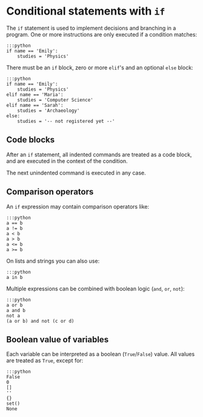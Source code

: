 

# Conditional statements with `if`

The `if` statement is used to implement decisions and branching in a program. One or more instructions are only executed if a condition matches:

    :::python
    if name == 'Emily':
        studies = 'Physics'

There must be an `if` block, zero or more `elif`'s and an optional `else` block:

    :::python
    if name == 'Emily':
        studies = 'Physics'
    elif name == 'Maria':
        studies = 'Computer Science'
    elif name == 'Sarah':
        studies = 'Archaeology'
    else:
        studies = '-- not registered yet --'


## Code blocks

After an `if` statement, all indented commands are treated as a code block, and are executed in the context of the condition.

The next unindented command is executed in any case.


## Comparison operators

An `if` expression may contain comparison operators like:

    :::python
    a == b
    a != b
    a < b
    a > b
    a <= b
    a >= b

On lists and strings you can also use:

    :::python
    a in b

Multiple expressions can be combined with boolean logic (`and`, `or`, `not`):

    :::python
    a or b
    a and b
    not a
    (a or b) and not (c or d)


## Boolean value of variables

Each variable can be interpreted as a boolean (`True`/`False`) value. All values are treated as `True`, except for:

    :::python
    False
    0
    []
    ''
    {}
    set()
    None
